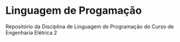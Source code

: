# Linguagem de Progamação
Repositório da Disciplina de Linguagem de Programação do Curso de Engenharia Elétrica 2